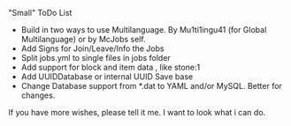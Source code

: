 "Small" ToDo List
- Build in two ways to use Multilanguage. By Mu1ti1ingu41 (for Global Multilanguage) or by McJobs self.
- Add Signs for Join/Leave/Info the Jobs
- Split jobs.yml to single files in jobs folder
- Add support for block and item data , like stone:1
- Add UUIDDatabase or internal UUID Save base
- Change Database support from *.dat to YAML and/or MySQL. Better for changes.

If you have more wishes, please tell it me. I want to look what i can do.
